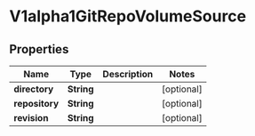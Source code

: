 

# V1alpha1GitRepoVolumeSource

## Properties

Name | Type | Description | Notes
------------ | ------------- | ------------- | -------------
**directory** | **String** |  |  [optional]
**repository** | **String** |  |  [optional]
**revision** | **String** |  |  [optional]



